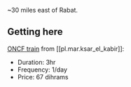 
~30 miles east of Rabat.

## Getting here
[ONCF train](https://www.oncf-voyages.ma/resultats-disponibilites) from [[pl.mar.ksar_el_kabir]]:
* Duration: 3hr
* Frequency: 1/day
* Price: 67 dihrams

